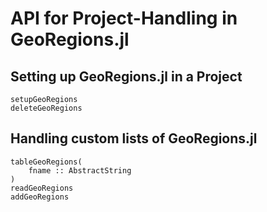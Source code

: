 # API for Project-Handling in GeoRegions.jl

## Setting up GeoRegions.jl in a Project
```@docs
setupGeoRegions
deleteGeoRegions
```

## Handling custom lists of GeoRegions.jl

```
tableGeoRegions(
    fname :: AbstractString
)
readGeoRegions
addGeoRegions
```
